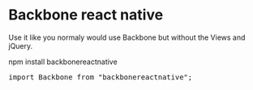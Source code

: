 Backbone react native
========

Use it like you normaly would use Backbone but without the Views and jQuery.

npm install backbonereactnative

<pre>
import Backbone from "backbonereactnative";
</pre>